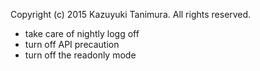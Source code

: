 Copyright (c) 2015 Kazuyuki Tanimura. All rights reserved.

* take care of nightly logg off
* turn off API precaution
* turn off the readonly mode
